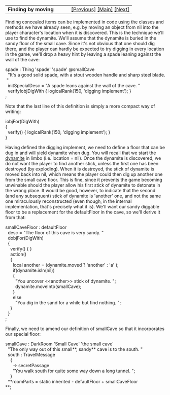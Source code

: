 ---
---
<table width="100%" data-border="0" data-cellspacing="0"
data-cellpadding="3" data-bgcolor="#C0C0C0">
<colgroup>
<col style="width: 50%" />
<col style="width: 50%" />
</colgroup>
<tbody>
<tr>
<td style="text-align: left;"><strong>Finding by moving<br />
</strong></td>
<td style="text-align: right;"><a href="wordgames.html">[Previous]</a> <a
href="generalintroduction.html">[Main]</a> <a
href="sightpresence+islisted.html">[Next]</a></td>
</tr>
</tbody>
</table>

  
Finding concealed items can be implemented in code using the classes and
methods we have already seen, e.g. by moving an object from nil into the
player character's location when it is discovered. This is the technique
we'll use to find the dynamite. We'll assume that the dynamite is buried
in the sandy floor of the small cave. Since it's not obvious that one
should dig there, and the player can hardly be expected to try digging
in every location in the game, we'll drop a heavy hint by leaving a
spade leaning against the wall of the cave:  
  
spade : Thing 'spade' 'spade' @smallCave  
  "It's a good solid spade, with a stout wooden handle and sharp steel blade. "  
  initSpecialDesc = "A spade leans against the wall of the cave. "  
  verifyIobjDigWith { logicalRank(150, 'digging implement'); }  
;  
  
Note that the last line of this definition is simply a more compact way
of writing:  
  
iobjFor(DigWith)  
{  
  verify() { logicalRank(150, 'digging implement'); }  
}  
  
Having defined the digging implement, we need to define a floor that can
be dug in and will yield dynamite when dug. You will recall that we
start the [dynamite](dynamite.html) in limbo (i.e. location = nil). Once
the dynamite is discovered, we do not want the player to find another
stick, unless the first one has been destroyed (by exploding). When it
is destroyed, the stick of dynamite is moved back into nil, which means
the player could then dig up another one from the small cave floor. This
is fine, since it prevents the game becoming unwinable should the player
allow his first stick of dynamite to detonate in the wrong place. It
would be good, however, to indicate that the second (and any subsequent)
stick of dynamite is 'another' one, and not the same one miraculously
reconstructed (even though, in the internal implementation, that's
precisely what it is). We'll want our sandy diggable floor to be a
replacement for the defaultFloor in the cave, so we'll derive it from
that:  
  
  
smallCaveFloor : defaultFloor  
  desc = "The floor of this cave is very sandy. "  
  dobjFor(DigWith)  
  {  
    verify() { }  
    action()  
    {  
      local another = (dynamite.moved ? 'another' : 'a' );  
      if(dynamite.isIn(nil))  
      {  
        "You uncover \<\<another\>\> stick of dynamite. ";  
        dynamite.moveInto(smallCave);  
      }  
      else  
        "You dig in the sand for a while but find nothing. ";  
    }  
  }  
;  
  
Finally, we need to amend our definition of smallCave so that it
incorporates our special floor:  
  
smallCave : DarkRoom 'Small Cave' 'the small cave'  
  "The only way out of this small**, sandy** cave is to the south. "  
  south : TravelMessage   
    {   
      -\> secretPassage  
      "You walk south for quite some way down a long tunnel. ";  
    }  
  **roomParts = static inherited - defaultFloor + smallCaveFloor    
**;   
  
  
